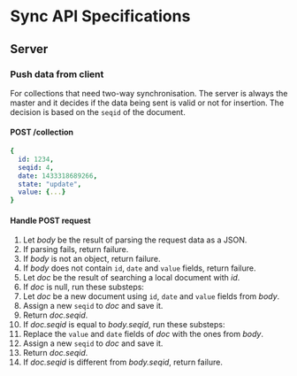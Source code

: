 # Sync API Specifications

## Server

### Push data from client

For collections that need two-way synchronisation.
The server is always the master and it decides if the data being sent is valid or not for insertion. The decision is based on the `seqid` of the document.

#### POST /collection

```yaml
{
  id: 1234,
  seqid: 4,
  date: 1433318689266,
  state: "update",
  value: {...}
}
```

#### Handle POST request

1. Let *body* be the result of parsing the request data as a JSON.
2. If parsing fails, return failure.
3. If *body* is not an object, return failure.
4. If *body* does not contain `id`, `date` and `value` fields, return failure.
5. Let *doc* be the result of searching a local document with *id*.
6. If *doc* is null, run these substeps:
 1. Let *doc* be a new document using `id`, `date` and `value` fields from *body*.
 2. Assign a new `seqid` to *doc* and save it.
 3. Return *doc.seqid*.
7. If *doc.seqid* is equal to *body.seqid*, run these substeps:
 1. Replace the `value` and `date` fields of *doc* with the ones from *body*.
 2. Assign a new `seqid` to *doc* and save it.
 3. Return *doc.seqid*.
8. If *doc.seqid* is different from *body.seqid*, return failure.

